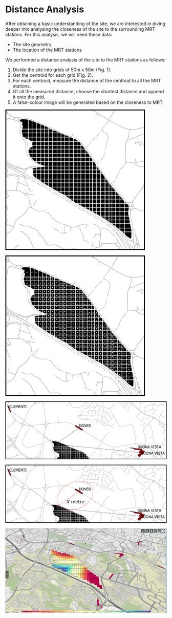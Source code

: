 # Distance Analysis

After obtaining a basic understanding of the site, we are interested in diving deeper into analysing the closeness of the site to the surrounding MRT stations. For this analysis, we will need these data:

* The site geometry
* The location of the MRT stations

We performed a distance analysis of the site to the MRT stations as follows:

1. Divide the site into grids of 50m x 50m \(Fig. 1\).
2. Get the centroid for each grid \(Fig. 2\). 
3. For each centroid, measure the distance of the centroid to all the MRT stations.
4. Of all the measured distance, choose the shortest distance and append it onto the grid.
5. A false-colour image will be generated based on the closeness to MRT.

![Fig. 1: Grid the site](./../assets/dist_analysis_grid.png)

![Fig. 2: Get the centroid of the site](./../assets/dist_analysis_grid_centroid.png)

![Fig. 3: Measure the distance of each centroid to all the MRT station](./../assets/dist_analysis_grid_dist_mrt.png)

![Fig. 4: Choose the shortest distance and append it onto the gird as an attribute.](./../assets/dist_analysis_grid_dist_mrt_shortest%20%281%29.png)

![Fig. 5: False colour image of the analysis. Red indicating within a 500m distance to MRT.](./../assets/dist_analysis_grid_dist_falsecolour%20%281%29.png)



